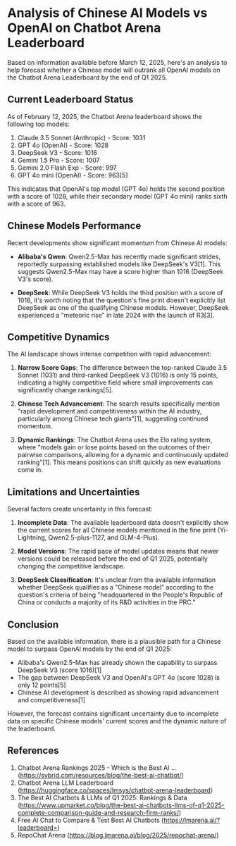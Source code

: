 # Analysis of Chinese AI Models vs OpenAI on Chatbot Arena Leaderboard

Based on information available before March 12, 2025, here's an analysis to help forecast whether a Chinese model will outrank all OpenAI models on the Chatbot Arena Leaderboard by the end of Q1 2025.

## Current Leaderboard Status

As of February 12, 2025, the Chatbot Arena leaderboard shows the following top models:

1. Claude 3.5 Sonnet (Anthropic) - Score: 1031
2. GPT 4o (OpenAI) - Score: 1028
3. DeepSeek V3 - Score: 1016
4. Gemini 1.5 Pro - Score: 1007
5. Gemini 2.0 Flash Exp - Score: 997
6. GPT 4o mini (OpenAI) - Score: 963[5]

This indicates that OpenAI's top model (GPT 4o) holds the second position with a score of 1028, while their secondary model (GPT 4o mini) ranks sixth with a score of 963.

## Chinese Models Performance

Recent developments show significant momentum from Chinese AI models:

- **Alibaba's Qwen**: Qwen2.5-Max has recently made significant strides, reportedly surpassing established models like DeepSeek's V3[1]. This suggests Qwen2.5-Max may have a score higher than 1016 (DeepSeek V3's score).

- **DeepSeek**: While DeepSeek V3 holds the third position with a score of 1016, it's worth noting that the question's fine print doesn't explicitly list DeepSeek as one of the qualifying Chinese models. However, DeepSeek experienced a "meteoric rise" in late 2024 with the launch of R3[3].

## Competitive Dynamics

The AI landscape shows intense competition with rapid advancement:

1. **Narrow Score Gaps**: The difference between the top-ranked Claude 3.5 Sonnet (1031) and third-ranked DeepSeek V3 (1016) is only 15 points, indicating a highly competitive field where small improvements can significantly change rankings[5].

2. **Chinese Tech Advancement**: The search results specifically mention "rapid development and competitiveness within the AI industry, particularly among Chinese tech giants"[1], suggesting continued momentum.

3. **Dynamic Rankings**: The Chatbot Arena uses the Elo rating system, where "models gain or lose points based on the outcomes of their pairwise comparisons, allowing for a dynamic and continuously updated ranking"[1]. This means positions can shift quickly as new evaluations come in.

## Limitations and Uncertainties

Several factors create uncertainty in this forecast:

1. **Incomplete Data**: The available leaderboard data doesn't explicitly show the current scores for all Chinese models mentioned in the fine print (Yi-Lightning, Qwen2.5-plus-1127, and GLM-4-Plus).

2. **Model Versions**: The rapid pace of model updates means that newer versions could be released before the end of Q1 2025, potentially changing the competitive landscape.

3. **DeepSeek Classification**: It's unclear from the available information whether DeepSeek qualifies as a "Chinese model" according to the question's criteria of being "headquartered in the People's Republic of China or conducts a majority of its R&D activities in the PRC."

## Conclusion

Based on the available information, there is a plausible path for a Chinese model to surpass OpenAI models by the end of Q1 2025:

- Alibaba's Qwen2.5-Max has already shown the capability to surpass DeepSeek V3 (score 1016)[1]
- The gap between DeepSeek V3 and OpenAI's GPT 4o (score 1028) is only 12 points[5]
- Chinese AI development is described as showing rapid advancement and competitiveness[1]

However, the forecast contains significant uncertainty due to incomplete data on specific Chinese models' current scores and the dynamic nature of the leaderboard.

## References

1. Chatbot Arena Rankings 2025 - Which is the Best AI ... (https://sybrid.com/resources/blog/the-best-ai-chatbot/)
2. Chatbot Arena LLM Leaderboard (https://huggingface.co/spaces/lmsys/chatbot-arena-leaderboard)
3. The Best AI Chatbots & LLMs of Q1 2025: Rankings & Data (https://www.upmarket.co/blog/the-best-ai-chatbots-llms-of-q1-2025-complete-comparison-guide-and-research-firm-ranks/)
4. Free AI Chat to Compare & Test Best AI Chatbots (https://lmarena.ai/?leaderboard=)
5. RepoChat Arena (https://blog.lmarena.ai/blog/2025/repochat-arena/)